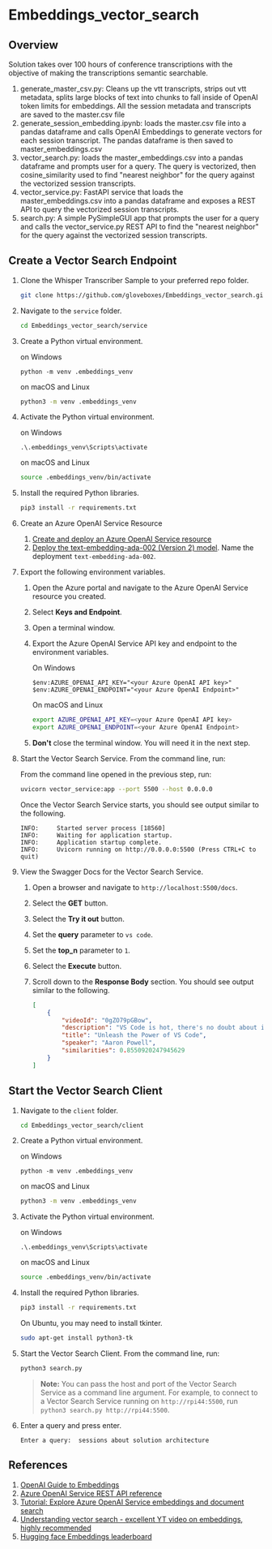# Embeddings_vector_search

## Overview

Solution takes over 100 hours of conference transcriptions with the objective of making the transcriptions semantic searchable.

1. generate_master_csv.py: Cleans up the vtt transcripts, strips out vtt metadata, splits large blocks of text into chunks to fall inside of OpenAI token limits for embeddings.
All the session metadata and transcripts are saved to the master.csv file
1. generate_session_embedding.ipynb: loads the master.csv file into a pandas dataframe and calls OpenAI Embeddings to generate vectors for each session transcript.
The pandas dataframe is then saved to master_embeddings.csv
1. vector_search.py: loads the master_embeddings.csv into a pandas dataframe and prompts user for a query. The query is vectorized, then cosine_similarity used to find "nearest neighbor" for the query against the vectorized session transcripts.
1. vector_service.py: FastAPI service that loads the master_embeddings.csv into a pandas dataframe and exposes a REST API to query the vectorized session transcripts.
1. search.py: A simple PySimpleGUI app that prompts the user for a query and calls the vector_service.py REST API to find the "nearest neighbor" for the query against the vectorized session transcripts.

## Create a Vector Search Endpoint

1. Clone the Whisper Transcriber Sample to your preferred repo folder.

    ```bash
    git clone https://github.com/gloveboxes/Embeddings_vector_search.git
    ```

2. Navigate to the `service` folder.

    ```bash
    cd Embeddings_vector_search/service
    ```

3. Create a Python virtual environment.

   on Windows

    ```pwsh
    python -m venv .embeddings_venv
    ```

    on macOS and Linux

    ```bash
    python3 -m venv .embeddings_venv
    ```

4. Activate the Python virtual environment.

    on Windows

    ```pwsh
    .\.embeddings_venv\Scripts\activate
    ```

    on macOS and Linux

    ```bash
    source .embeddings_venv/bin/activate
    ```

5. Install the required Python libraries.

    ```bash
    pip3 install -r requirements.txt
    ```

6. Create an Azure OpenAI Service Resource

   1. [Create and deploy an Azure OpenAI Service resource](https://learn.microsoft.com/azure/ai-services/openai/how-to/create-resource?pivots=web-portal)
   2. [Deploy the text-embedding-ada-002 (Version 2) model](https://learn.microsoft.com/azure/ai-services/openai/tutorials/embeddings?tabs=command-line). Name the deployment `text-embedding-ada-002`.

7. Export the following environment variables.

    1. Open the Azure portal and navigate to the Azure OpenAI Service resource you created.
    2. Select **Keys and Endpoint**.
    3. Open a terminal window.
    4. Export the Azure OpenAI Service API key and endpoint to the environment variables.

        On Windows

        ```pwsh
        $env:AZURE_OPENAI_API_KEY="<your Azure OpenAI API key>"
        $env:AZURE_OPENAI_ENDPOINT="<your Azure OpenAI Endpoint>"
        ```

        On macOS and Linux

        ```bash
        export AZURE_OPENAI_API_KEY=<your Azure OpenAI API key>
        export AZURE_OPENAI_ENDPOINT=<your Azure OpenAI Endpoint>
        ```

    5. **Don't** close the terminal window. You will need it in the next step.

8.   Start the Vector Search Service. From the command line, run:

        From the command line opened in the previous step, run:

        ```bash
        uvicorn vector_service:app --port 5500 --host 0.0.0.0
        ```

        Once the Vector Search Service starts, you should see output similar to the following.

        ```text
        INFO:     Started server process [18560]
        INFO:     Waiting for application startup.
        INFO:     Application startup complete.
        INFO:     Uvicorn running on http://0.0.0.0:5500 (Press CTRL+C to quit)
        ```

9. View the Swagger Docs for the Vector Search Service.

    1. Open a browser and navigate to `http://localhost:5500/docs`.
    2. Select the **GET** button.
    3. Select the **Try it out** button.
    4. Set the **query** parameter to `vs code`.
    5. Set the **top_n** parameter to `1`.
    6. Select the **Execute** button.
    7. Scroll down to the **Response Body** section. You should see output similar to the following.

        ```json
        [
            {
                "videoId": "0gZO79pGBow",
                "description": "VS Code is hot, there's no doubt about it being an utterly amazing editor, but I ask you, are you using it to its full potential? Let's go on a journey together and look to unlock the real power that you can get out of VS Code. Whether it's with shortcuts or extensions, environment standardisation and remote development, collaboration to integrations, there's so many things to uncover that can take you from a user to a pro in no time.\\n\\nThis session will leave you itching to get back into your editor and code up a storm on that next piece of work.\\n\\nNo experience necessary\\n45 mins\\nCore/Non Technical Skills\\nAaron is a Developer Advocate at Microsoft. Having spent 15 years doing web development he's seen it all, from browser wars, the rise of AJAX and the fall of 20 JavaScript frameworks (and that was just yesterday!). Always tinkering with something new he explores crazy ideas like writing your own implementation of numbers in .NET, creating IoC in JavaScript or implementing tic-tac-toe using git commits.",
                "title": "Unleash the Power of VS Code",
                "speaker": "Aaron Powell",
                "similarities": 0.8550920247945629
            }
        ]
        ```

## Start the Vector Search Client

1. Navigate to the `client` folder.

    ```bash
    cd Embeddings_vector_search/client
    ```

3. Create a Python virtual environment.

   on Windows

    ```pwsh
    python -m venv .embeddings_venv
    ```

    on macOS and Linux

    ```bash
    python3 -m venv .embeddings_venv
    ```

5. Activate the Python virtual environment.

    on Windows

    ```pwsh
    .\.embeddings_venv\Scripts\activate
    ```

    on macOS and Linux

    ```bash
    source .embeddings_venv/bin/activate
    ```

1. Install the required Python libraries.

    ```bash
    pip3 install -r requirements.txt
    ```

    On Ubuntu, you may need to install tkinter.

    ```bash
    sudo apt-get install python3-tk
    ```

1. Start the Vector Search Client. From the command line, run:

    ```bash
    python3 search.py
    ```

    > **Note:** You can pass the host and port of the Vector Search Service as a command line argument. For example, to connect to a Vector Search Service running on `http://rpi44:5500`, run `python3 search.py http://rpi44:5500`.

1. Enter a query and press enter.

    ```text
    Enter a query:  sessions about solution architecture
    ```


## References

1. [OpenAI Guide to Embeddings](https://platform.openai.com/docs/guides/embeddings)
1. [Azure OpenAI Service REST API reference](https://learn.microsoft.com/azure/ai-services/openai/reference)
1. [Tutorial: Explore Azure OpenAI Service embeddings and document search](https://learn.microsoft.com/azure/ai-services/openai/tutorials/embeddings?tabs=command-line)
1. [Understanding vector search - excellent YT video on embeddings, highly recommended](https://www.youtube.com/watch?v=xzHhZh7F25I)
1. [Hugging face Embeddings leaderboard](https://huggingface.co/blog/mteb)
